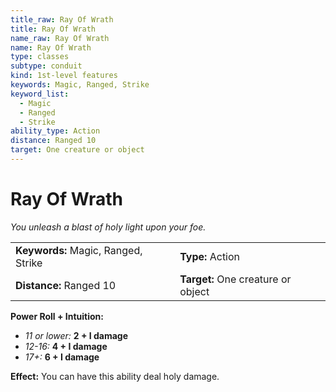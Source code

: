 ```yaml
---
title_raw: Ray Of Wrath
title: Ray Of Wrath
name_raw: Ray Of Wrath
name: Ray Of Wrath
type: classes
subtype: conduit
kind: 1st-level features
keywords: Magic, Ranged, Strike
keyword_list:
  - Magic
  - Ranged
  - Strike
ability_type: Action
distance: Ranged 10
target: One creature or object
---
```


# Ray Of Wrath

*You unleash a blast of holy light upon your foe.*

|                                     |                                    |
| :---------------------------------- | :--------------------------------- |
| **Keywords:** Magic, Ranged, Strike | **Type:** Action                   |
| **Distance:** Ranged 10             | **Target:** One creature or object |

**Power Roll + Intuition:**

- *11 or lower:* **2 + I damage**
- *12-16:* **4 + I damage**
- *17+:* **6 + I damage**

**Effect:** You can have this ability deal holy damage.
